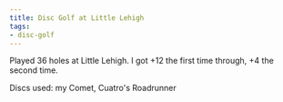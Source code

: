 ```yaml
---
title: Disc Golf at Little Lehigh
tags:
- disc-golf
---
```


Played 36 holes at Little Lehigh. I got +12 the first time through, +4 the second time.

Discs used: my Comet, Cuatro's Roadrunner
